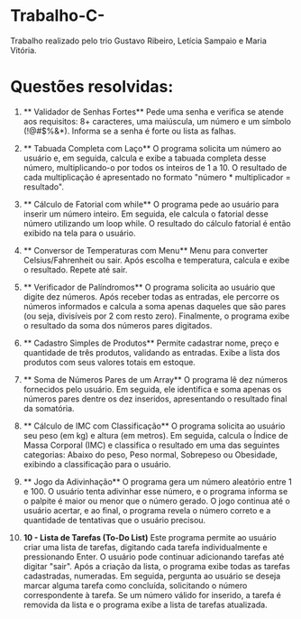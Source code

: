 # Trabalho-C-

Trabalho realizado pelo trio Gustavo Ribeiro, Letícia Sampaio e Maria Vitória. 

# Questões resolvidas:

1. ** Validador de Senhas Fortes**
Pede uma senha e verifica se atende aos requisitos: 8+ caracteres, uma maiúscula, um número e um símbolo (!@#$%&*). Informa se a senha é forte ou lista as falhas.

2. ** Tabuada Completa com Laço**
O programa solicita um número ao usuário e, em seguida, calcula e exibe a tabuada completa desse número, multiplicando-o por todos os inteiros de 1 a 10. O resultado de cada multiplicação é apresentado no formato "número * multiplicador = resultado".

3. ** Cálculo de Fatorial com while**
O programa pede ao usuário para inserir um número inteiro. Em seguida, ele calcula o fatorial desse número utilizando um loop while. O resultado do cálculo fatorial é então exibido na tela para o usuário.

4. ** Conversor de Temperaturas com Menu**
Menu para converter Celsius/Fahrenheit ou sair. Após escolha e temperatura, calcula e exibe o resultado. Repete até sair.

5. ** Verificador de Palíndromos**
O programa solicita ao usuário que digite dez números. Após receber todas as entradas, ele percorre os números informados e calcula a soma apenas daqueles que são pares (ou seja, divisíveis por 2 com resto zero). Finalmente, o programa exibe o resultado da soma dos números pares digitados.

6. ** Cadastro Simples de Produtos**
Permite cadastrar nome, preço e quantidade de três produtos, validando as entradas. Exibe a lista dos produtos com seus valores totais em estoque.

7. ** Soma de Números Pares de um Array**
O programa lê dez números fornecidos pelo usuário. Em seguida, ele identifica e soma apenas os números pares dentre os dez inseridos, apresentando o resultado final da somatória.

8. ** Cálculo de IMC com Classificação**
O programa solicita ao usuário seu peso (em kg) e altura (em metros). Em seguida, calcula o Índice de Massa Corporal (IMC) e classifica o resultado em uma das seguintes categorias: Abaixo do peso, Peso normal, Sobrepeso ou Obesidade, exibindo a classificação para o usuário.

9. ** Jogo da Adivinhação**
O programa gera um número aleatório entre 1 e 100. O usuário tenta adivinhar esse número, e o programa informa se o palpite é maior ou menor que o número gerado. O jogo continua até o usuário acertar, e ao final, o programa revela o número correto e a quantidade de tentativas que o usuário precisou.

15. **10 - Lista de Tarefas (To-Do List)**
Este programa permite ao usuário criar uma lista de tarefas, digitando cada tarefa individualmente e pressionando Enter. O usuário pode continuar adicionando tarefas até digitar "sair". Após a criação da lista, o programa exibe todas as tarefas cadastradas, numeradas. Em seguida, pergunta ao usuário se deseja marcar alguma tarefa como concluída, solicitando o número correspondente à tarefa. Se um número válido for inserido, a tarefa é removida da lista e o programa exibe a lista de tarefas atualizada.
